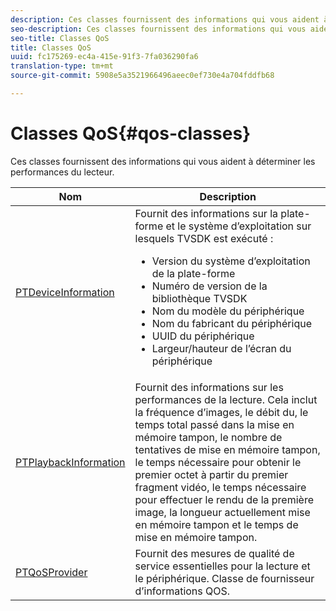 ```yaml
---
description: Ces classes fournissent des informations qui vous aident à déterminer les performances du lecteur.
seo-description: Ces classes fournissent des informations qui vous aident à déterminer les performances du lecteur.
seo-title: Classes QoS
title: Classes QoS
uuid: fc175269-ec4a-415e-91f3-7fa036290fa6
translation-type: tm+mt
source-git-commit: 5908e5a3521966496aeec0ef730e4a704fddfb68

---
```



# Classes QoS{#qos-classes}

Ces classes fournissent des informations qui vous aident à déterminer les performances du lecteur.

<table frame="all" colsep="1" rowsep="1" id="table_2893EFF9755149159A4F94E781C76B6E"> 
 <thead> 
  <tr rowsep="1"> 
   <th colname="1" class="entry"> Nom </th> 
   <th colname="2" class="entry"> Description </th> 
  </tr> 
 </thead>
 <tbody> 
  <tr rowsep="1"> 
   <td colname="1"> <a href="https://help.adobe.com/en_US/primetime/api/psdk/appledoc/Classes/PTDeviceInformation.html" format="html" scope="external"> PTDeviceInformation</a> </td> 
   <td colname="2">Fournit des informations sur la plate-forme et le système d’exploitation sur lesquels TVSDK est exécuté : 
    <ul id="ul_0DE69F3B38E84964AB98DCCD11E5E123"> 
     <li id="li_19B2D1889FCA4B0F8FCB0EE8F87353B2">Version du système d’exploitation de la plate-forme </li> 
     <li id="li_CA35F4A48FD34555AC7D7832D5997AD4">Numéro de version de la bibliothèque TVSDK </li> 
     <li id="li_30D38320C2A3440E92C0A477FFFBF9A0">Nom du modèle du périphérique </li> 
     <li id="li_2D15164B987E405685B96A900EBF041D">Nom du fabricant du périphérique </li> 
     <li id="li_B78485CB9580444DB9694404706BA191">UUID du périphérique </li> 
     <li id="li_841EA77499B44F0692192F9DE1A798E4">Largeur/hauteur de l’écran du périphérique </li> 
    </ul> </td> 
  </tr> 
  <tr rowsep="1"> 
   <td colname="1"><a href="https://help.adobe.com/en_US/primetime/api/psdk/appledoc/Classes/PTPlaybackInformation.html" format="html" scope="external"> PTPlaybackInformation</a> </td> 
   <td colname="2"> Fournit des informations sur les performances de la lecture. Cela inclut la fréquence d’images, le débit  du, le temps total passé dans la mise en mémoire tampon, le nombre de tentatives de mise en mémoire tampon, le temps nécessaire pour obtenir le premier octet à partir du premier fragment vidéo, le temps nécessaire pour effectuer le rendu de la première image, la longueur actuellement mise en mémoire tampon et le temps de mise en mémoire tampon. </td> 
  </tr> 
  <tr rowsep="1"> 
   <td colname="1"><a href="https://help.adobe.com/en_US/primetime/api/psdk/appledoc/Classes/PTQoSProvider.html" format="html" scope="external"> PTQoSProvider</a> </td> 
   <td colname="2">
    <ph>
      Fournit des mesures de qualité de service essentielles pour la lecture et le périphérique.
    </ph>
    <ph>
      Classe de fournisseur d’informations QOS.
    </ph> </td> 
  </tr> 
 </tbody> 
</table>

